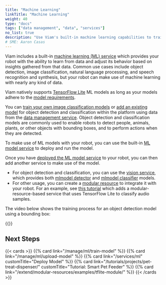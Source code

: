```yaml
---
title: "Machine Learning"
linkTitle: "Machine Learning"
weight: 40
type: "docs"
tags: ["data management", "data", "services"]
no_list: true
description: "Use Viam's built-in machine learning capabilities to train image classification models and deploy these models to your robots."
# SME: Aaron Casas
---
```


Viam includes a built-in [machine learning (ML) service](/services/ml/) which provides your robot with the ability to learn from data and adjust its behavior based on insights gathered from that data.
Common use cases include object detection, image classification, natural language processing, and speech recognition and synthesis, but your robot can make use of machine learning with nearly any kind of data.

Viam natively supports [TensorFlow Lite](https://www.tensorflow.org/lite) ML models as long as your models adhere to the [model requirements](/services/ml/#tflite_cpu-limitations).

You can [train your own image classification models](/manage/ml/train-model/) or [add an existing model](/manage/ml/upload-model/) for object detection and classification within the platform using data from the [data management service](../../services/data/).
Object detection and classification models are commonly used to enable robots to detect people, animals, plants, or other objects with bounding boxes, and to perform actions when they are detected.

To make use of ML models with your robot, you can use the built-in [ML model service](/services/ml/) to deploy and run the model.

Once you have [deployed the ML model service](/services/ml/#create-an-ml-model-service) to your robot, you can then add another service to make use of the model.

* For object detection and classification, you can use the [vision service](/services/vision/), which provides both [mlmodel detector](/services/vision/detection/#configure-an-mlmodel-detector) and [mlmodel classifier](/services/vision/classification/#configure-an-mlmodel-classifier) models.
* For other usage, you can create a [modular resource](/extend/modular-resources/) to integrate it with your robot.
  For an example, see [this tutorial](/extend/modular-resources/examples/tflite-module/) which adds a modular-resource-based service that uses TensorFlow Lite to classify audio samples.

The video below shows the training process for an object detection model using a bounding box:

{{<youtube embed_url="https://www.youtube-nocookie.com/embed/CP14LR0Pq64">}}

## Next Steps

{{< cards >}}
  {{% card link="/manage/ml/train-model" %}}
  {{% card link="/manage/ml/upload-model" %}}
  {{% card link="/services/ml" customTitle="Deploy Model" %}}
  {{% card link="/tutorials/projects/pet-treat-dispenser/" customTitle="Tutorial: Smart Pet Feeder" %}}
  {{% card link="/extend/modular-resources/examples/tflite-module/" %}}
{{< /cards >}}
